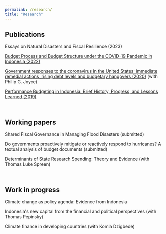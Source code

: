 ```yaml
---
permalink: /research/
title: "Research"
---
```


Publications
---
Essays on Natural Disasters and Fiscal Resilience (2023)

[Budget Process and Budget Structure under the COVID-19 Pandemic in Indonesia (2022)](https://docs.google.com/gview?embedded=true&url=https://asuryoprabowo.github.io/files/2022_SuryoPrabowo.pdf)

[Government responses to the coronavirus in the United States: immediate remedial actions, rising debt levels and budgetary hangovers (2020)](https://docs.google.com/gview?embedded=true&url=https://asuryoprabowo.github.io/files/2020_Joyce_SuryoPrabowo.pdf) (with Philip G. Joyce)

[Performance Budgeting in Indonesia: Brief History, Progress, and Lessons Learned (2019)](https://docs.google.com/gview?embedded=true&url=https://asuryoprabowo.github.io/files/2019_SuryoPrabowo.pdf)

<br />

Working papers
---
Shared Fiscal Governance in Managing Flood Disasters (submitted)

Do governments proactively mitigate or reactively respond to hurricanes? A textual analysis of budget documents (submitted)

Determinants of State Research Spending: Theory and Evidence (with Thomas Luke Spreen)

<br />

Work in progress
---
Climate change as policy agenda: Evidence from Indonesia

Indonesia's new capital from the financial and political perspectives (with Thomas Pepinsky)

Climate finance in developing countries (with Komla Dzigbede)
